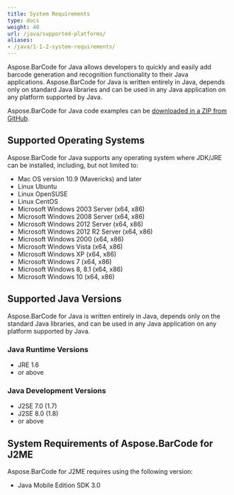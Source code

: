 ```yaml
---
title: System Requirements
type: docs
weight: 40
url: /java/supported-platforms/
aliases:
- /java/1-1-2-system-requirements/
---
```


Aspose.BarCode for Java allows developers to quickly and easily add barcode generation and recognition functionality to their Java applications. Aspose.BarCode for Java is written entirely in Java, depends only on standard Java libraries and can be used in any Java application on any platform supported by Java.

Aspose.BarCode for Java code examples can be [downloaded in a ZIP from GitHub](https://github.com/aspose-barcode/Aspose.BarCode-for-Java/archive/master.zip).


## **Supported Operating Systems**
Aspose.BarCode for Java supports any operating system where JDK/JRE can be installed, including, but not limited to: 

- Mac OS version 10.9 (Mavericks) and later
- Linux Ubuntu
- Linux OpenSUSE
- Linux CentOS
- Microsoft Windows 2003 Server (x64, x86)
- Microsoft Windows 2008 Server (x64, x86)
- Microsoft Windows 2012 Server (x64, x86)
- Microsoft Windows 2012 R2 Server (x64, x86)
- Microsoft Windows 2000 (x64, x86)
- Microsoft Windows Vista (x64, x86)
- Microsoft Windows XP (x64, x86)
- Microsoft Windows 7 (x64, x86)
- Microsoft Windows 8, 8.1 (x64, x86)
- Microsoft Windows 10 (x64, x86)

## **Supported Java Versions**
Aspose.BarCode for Java is written entirely in Java, depends only on the standard Java libraries, and can be used in any Java application on any platform supported by Java.

### **Java Runtime Versions**
- JRE 1.6 
- or above
 
### **Java Development Versions**
- J2SE 7.0 (1.7)
- J2SE 8.0 (1.8)
- or above

## **System Requirements of Aspose.BarCode for J2ME**
Aspose.BarCode for J2ME requires using the following version:

- Java Mobile Edition SDK 3.0
